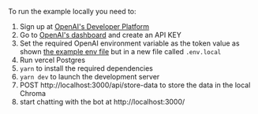 To run the example locally you need to:

1. Sign up at [OpenAI's Developer Platform](https://platform.openai.com/signup)
2. Go to [OpenAI's dashboard](https://platform.openai.com/account/api-keys) and create an API KEY
3. Set the required OpenAI environment variable as the token value as shown [the example env file](./.env.local.example) but in a new file called `.env.local`
4. Run vercel Postgres
5. `yarn` to install the required dependencies
6. `yarn dev` to launch the development server
7. POST http://localhost:3000/api/store-data to store the data in the local Chroma
8. start chatting with the bot at http://localhost:3000/
